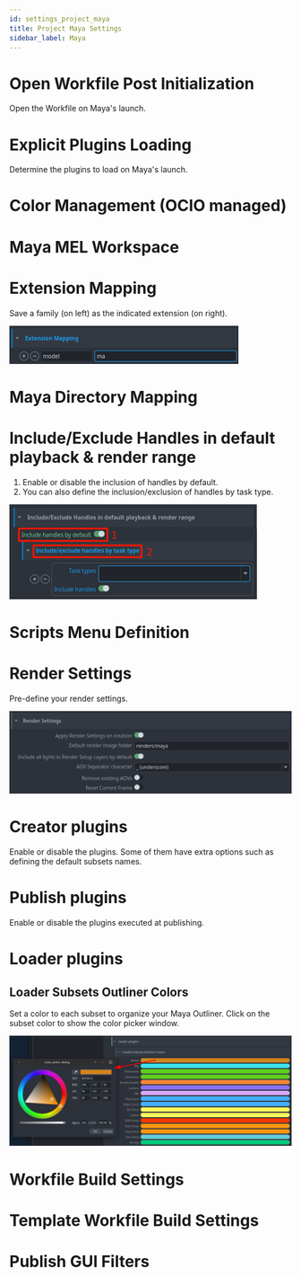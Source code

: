 ```yaml
---
id: settings_project_maya
title: Project Maya Settings
sidebar_label: Maya
---
```


# Open Workfile Post Initialization
Open the Workfile on Maya's launch.

# Explicit Plugins Loading
Determine the plugins to load on Maya's launch.

# Color Management (OCIO managed)


# Maya MEL Workspace


# Extension Mapping
Save a family (on left) as the indicated extension (on right). 

![Extension Mapping](assets/settings_project_maya_extension_mapping.png)

# Maya Directory Mapping


# Include/Exclude Handles in default playback & render range
1. Enable or disable the inclusion of handles by default.
2. You can also define the inclusion/exclusion of handles by task type.

![Include/Exclude Handles](assets/settings_project_maya_extension_handles.png)

# Scripts Menu Definition


# Render Settings
Pre-define your render settings.

![Render Settings](assets/settings_project_maya_RenderSettings.png)

# Creator plugins
Enable or disable the plugins. Some of them have extra options such as defining the default subsets names.

# Publish plugins
Enable or disable the plugins executed at publishing.

# Loader plugins
## Loader Subsets Outliner Colors
Set a color to each subset to organize your Maya Outliner.
Click on the subset color to show the color picker window.

![Loader Subsets Outliner Colors](assets/settings_project_maya_loadedSubsetsOutlinerColors.png)

# Workfile Build Settings


# Template Workfile Build Settings


# Publish GUI Filters

